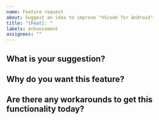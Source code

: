 ```yaml
---
name: Feature request
about: Suggest an idea to improve "VScode for Android"
title: "[Feat]: "
labels: enhancement
assignees: ""
---
```


## What is your suggestion?

## Why do you want this feature?

## Are there any workarounds to get this functionality today?
